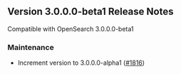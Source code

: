 ## Version 3.0.0.0-beta1 Release Notes

Compatible with OpenSearch 3.0.0.0-beta1

### Maintenance
* Increment version to 3.0.0.0-alpha1 ([#1816](https://github.com/opensearch-project/alerting/pull/1816))
